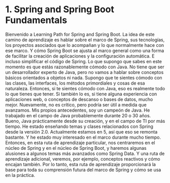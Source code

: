 # 1. Spring and Spring Boot Fundamentals

Bienvenido a Learning Path for Spring and Spring Boot. La idea de este camino de aprendizaje es hablar sobre el marco de Spring, sus tecnologías, los proyectos asociados que lo acompañan y lo que normalmente hace con ese marco. Y cómo Spring Boot se ajusta al marco general como una forma de facilitar la creación de aplicaciones y la configuración automática. E incluso simplificar el código de Spring. Lo que supongo que sabes en este momento es que estás razonablemente cómodo con Java. No tiene que ser un desarrollador experto de Java, pero no vamos a hablar sobre conceptos básicos orientados a objetos ni nada. Supongo que te sientes cómodo con las clases, las interfaces, los métodos primordiales y cosas de esa naturaleza. Entonces, si te sientes cómodo con Java, eso es realmente todo lo que tienes que tener. Si también lo es, si tiene alguna experiencia con aplicaciones web, o conceptos de descanso o bases de datos, mucho mejor. Nuevamente, no es crítico, pero podría ser útil a medida que avanzamos. Mis propios antecedentes, soy un campeón de Java. He trabajado en el campo de Java probablemente durante 20 o 30 años. Bueno, Java prácticamente desde su creación, y en el campo de TI por más tiempo. He estado enseñando temas y clases relacionados con Spring desde la versión 2.0. Actualmente estamos en 5, así que eso se remonta bastante. Y he estado muy interesado en el marco durante mucho tiempo. Entonces, en esta ruta de aprendizaje particular, nos centraremos en el núcleo de Spring y en el núcleo de Spring Boot, y haremos algunas alusiones a algunos temas más avanzados como Spring Data. Y una ruta de aprendizaje adicional, veremos, por ejemplo, conceptos reactivos y cómo encajan también. Por lo tanto, esta ruta de aprendizaje proporcionará la base para toda su comprensión futura del marco de Spring y cómo se usa en la práctica.


